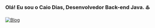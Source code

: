 ### Olá! Eu sou o Caio Dias, Desenvolvedor Back-end Java. ♨️
[![Blog](https://img.shields.io/badge/Instagram-E4405F?style=for-the-badge&logo=instagram&logoColor=white)]((https://www.instagram.com/protagonistaaaa/))
